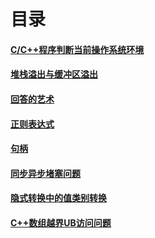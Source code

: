 # 目录

#### [C/C++程序判断当前操作系统环境](https://github.com/13870517674/-2022-5-4-/blob/main/C%2B%2B/Markdown%E6%96%87%E6%A1%A3/Markdown/C%26C%2B%2B%E7%A8%8B%E5%BA%8F%E5%88%A4%E6%96%AD%E5%BD%93%E5%89%8D%E6%93%8D%E4%BD%9C%E7%B3%BB%E7%BB%9F%E7%8E%AF%E5%A2%83.md)

#### [堆栈溢出与缓冲区溢出](https://github.com/13870517674/-2022-5-4-/blob/main/C%2B%2B/Markdown%E6%96%87%E6%A1%A3/Markdown/%E5%A0%86%E6%A0%88%E6%BA%A2%E5%87%BA%E4%B8%8E%E7%BC%93%E5%86%B2%E5%8C%BA%E6%BA%A2%E5%87%BA.md)

#### [回答的艺术](https://github.com/13870517674/-2022-5-4-/blob/main/C%2B%2B/Markdown%E6%96%87%E6%A1%A3/Markdown/%E5%9B%9E%E7%AD%94%E7%9A%84%E8%89%BA%E6%9C%AF.md)

#### [正则表达式](https://github.com/13870517674/-2022-5-4-/blob/main/C%2B%2B/Markdown%E6%96%87%E6%A1%A3/Markdown/%E6%AD%A3%E5%88%99%E8%A1%A8%E8%BE%BE%E5%BC%8F.md)

#### [句柄](https://github.com/13870517674/-2022-5-4-/blob/main/C++/Markdown%E6%96%87%E6%A1%A3/Markdown/%E5%8F%A5%E6%9F%84.md)

#### [同步异步堵塞问题](https://github.com/13870517674/-2022-5-4-/blob/main/C%2B%2B/Markdown%E6%96%87%E6%A1%A3/Markdown/%E9%9D%9E%E5%90%8C%E6%AD%A5%E9%98%BB%E5%A1%9E%EF%BC%8C%E5%90%8C%E6%AD%A5%E9%98%BB%E5%A1%9E%EF%BC%8C%E5%BC%82%E6%AD%A5%E9%98%BB%E5%A1%9E%EF%BC%8C%E5%BC%82%E6%AD%A5%E9%9D%9E%E9%98%BB%E5%A1%9E.md)

#### [隐式转换中的值类别转换](https://github.com/13870517674/-2022-5-4-/blob/main/C%2B%2B/Markdown%E6%96%87%E6%A1%A3/Markdown/%E9%9A%90%E5%BC%8F%E8%BD%AC%E6%8D%A2%E4%B8%AD%E7%9A%84%E2%80%9C%E5%80%BC%E7%B1%BB%E5%88%AB%E8%BD%AC%E6%8D%A2%E2%80%9D.md)

#### [C++数组越界UB访问问题](https://github.com/13870517674/-2022-5-4-/blob/main/C%2B%2B/Markdown%E6%96%87%E6%A1%A3/Markdown/C%2B%2B%E6%95%B0%E7%BB%84%E8%B6%8A%E7%95%8CUB%E8%AE%BF%E9%97%AE%E7%9A%84%E9%97%AE%E9%A2%98)
